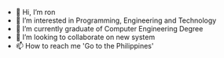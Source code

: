 - 👋 Hi, I’m ron
- 👀 I’m interested in Programming, Engineering and Technology
- 🌱 I’m currently graduate of Computer Engineering Degree
- 💞️ I’m looking to collaborate on new system
- 📫 How to reach me 'Go to the Philippines'

<!---
ronblaze/ronblaze is a ✨ special ✨ repository because its `README.md` (this file) appears on your GitHub profile.
You can click the Preview link to take a look at your changes.
--->
